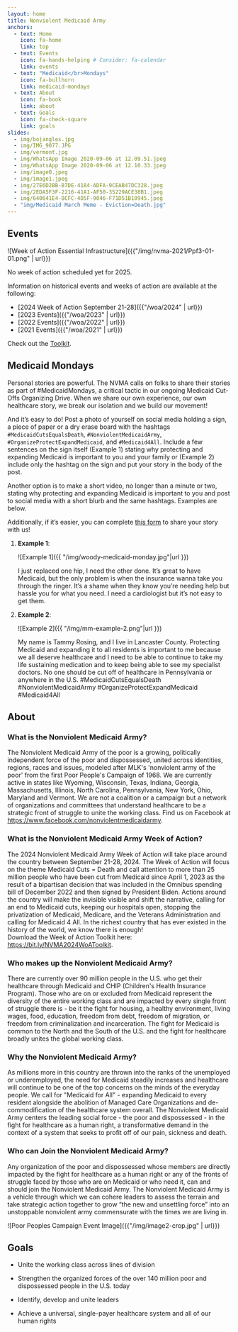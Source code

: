 ```yaml
---
layout: home
title: Nonviolent Medicaid Army
anchors:
  - text: Home
    icon: fa-home
    link: top
  - text: Events
    icon: fa-hands-helping # Consider: fa-calendar
    link: events
  - text: "Medicaid</br>Mondays"
    icon: fa-bullhorn
    link: medicaid-mondays
  - text: About
    icon: fa-book
    link: about
  - text: Goals
    icon: fa-check-square
    link: goals
slides:
  - img/bojangles.jpg
  - img/IMG_9077.JPG
  - img/vermont.jpg
  - img/WhatsApp Image 2020-09-06 at 12.09.51.jpeg
  - img/WhatsApp Image 2020-09-06 at 12.10.33.jpeg
  - img/image0.jpeg
  - img/image1.jpeg
  - img/27E6D2BB-B7DE-4184-ADFA-9CEAB47DC328.jpeg
  - img/2EDA5F3F-2216-41A1-AF50-35229ACE38B1.jpeg
  - img/640641E4-BCFC-4D5F-9046-F71D51B10945.jpeg
  - "img/Medicaid March Meme - Eviction=Death.jpg"
---
```


## Events

![Week of Action Essential Infrastructure]({{"/img/nvma-2021/Ppf3-01-01.png" | url}})

No week of action scheduled yet for 2025.

Information on historical events and weeks of action are available at the following:

- [2024 Week of Action September 21-28]({{"/woa/2024" | url}})
- [2023 Events]({{"/woa/2023" | url}})
- [2022 Events]({{"/woa/2022" | url}})
- [2021 Events]({{"/woa/2021" | url}})

Check out the [Toolkit](https://docs.google.com/document/d/143woVyrS6FDwORDoFvCDDErZUBMaOVIQTy_Zj-6e5Vg).

<div style="clear:both;"></div>

## Medicaid Mondays

Personal stories are powerful. The NVMA calls on folks to share their
stories as part of #MedicaidMondays, a critical tactic in our ongoing
Medicaid Cut-Offs Organizing Drive. When we share our own experience,
our own healthcare story, we break our isolation and we build our
movement!

And it’s easy to do!  Post a photo of yourself on social media holding
a sign, a piece of paper or a dry erase board with the hashtags
`#MedicaidCutsEqualsDeath`, `#NonviolentMedicaidArmy`,
`#OrganizeProtectExpandMedicaid`, and `#Medicaid4All`.  Include a few
sentences on the sign itself (Example 1) stating why protecting and
expanding Medicaid is important to you and your family or (Example 2)
include only the hashtag on the sign and put your story in the body of
the post.

Another option is to make a short video, no longer than a minute or
two, stating why protecting and expanding Medicaid is important to you
and post to social media with a short blurb and the same
hashtags. Examples are below.

Additionally, if it’s easier, you can complete [this
form](https://forms.gle/JsW4LCHouoEz2mZy5) to share your story with
us!

1. **Example 1**:

    ![Example 1]({{ "/img/woody-medicaid-monday.jpg"|url }})

    I just replaced one hip, I need the other done. It’s great to have
    Medicaid, but the only problem is when the insurance wanna take
    you through the ringer. It’s a shame when they know you’re needing
    help but hassle you for what you need. I need a cardiologist but
    it’s not easy to get them.

<div style="clear:both;"></div>

2. **Example 2**:

    ![Example 2]({{ "/img/mm-example-2.png"|url }})

    My name is Tammy Rosing, and I live in Lancaster
    County. Protecting Medicaid and expanding it to all residents is
    important to me because we all deserve healthcare and I need to be
    able to continue to take my life sustaining medication and to keep
    being able to see my specialist doctors. No one should be cut off
    of healthcare in Pennsylvania or anywhere in the U.S.
    #MedicaidCutsEqualsDeath #NonviolentMedicaidArmy
    #OrganizeProtectExpandMedicaid #Medicaid4All

<div style="clear:both;"></div>

## About

### What is the Nonviolent Medicaid Army?

The Nonviolent Medicaid Army of the poor is a growing, politically
independent force of the poor and dispossessed, united across
identities, regions, races and issues, modeled after MLK's 'nonviolent
army of the poor' from the first Poor People's Campaign of 1968. We
are currently active in states like Wyoming, Wisconsin, Texas,
Indiana, Georgia, Massachusetts, Illinois, North Carolina,
Pennsylvania, New York, Ohio, Maryland and Vermont. We are not a
coalition or a campaign but a network of organizations and committees
that understand healthcare to be a strategic front of struggle to
unite the working class. Find us on Facebook at
<https://www.facebook.com/nonviolentmedicaidarmy>.

### What is the Nonviolent Medicaid Army Week of Action?

The 2024 Nonviolent Medicaid Army Week of Action will take place
around the country between September 21-28, 2024. The Week of Action
will focus on the theme Medicaid Cuts = Death and call attention to
more than 25 million people who have been cut from Medicaid since
April 1, 2023 as the result of a bipartisan decision that was included
in the Omnibus spending bill of December 2022 and then signed by
President Biden. Actions around the country will make the invisible
visible and shift the narrative, calling for an end to Medicaid cuts,
keeping our hospitals open, stopping the privatization of Medicaid,
Medicare, and the Veterans Administration and calling for Medicaid 4
All. In the richest country that has ever existed in the history of
the world, we know there is enough!  
Download the Week of Action Toolkit here:
<https://bit.ly/NVMA2024WoAToolkit>.

### Who makes up the Nonviolent Medicaid Army?

There are currently over 90 million people in the U.S. who get
their healthcare through Medicaid and CHIP (Children's Health
Insurance Program). Those who are on or excluded from Medicaid 
represent the diversity of the entire working class and are 
impacted by every single front of struggle there is - be it 
the fight for housing, a healthy environment, living wages, 
food, education, freedom from debt, freedom of migration, or 
freedom from criminalization and incarceration. The fight for 
Medicaid is common to the North and the South of the U.S. 
and the fight for healthcare broadly unites the global working class.


### Why the Nonviolent Medicaid Army?

As millions more in this country are thrown into the ranks of the
unemployed or underemployed, the need for Medicaid steadily increases
and healthcare will continue to be one of the top concerns
on the minds of the everyday people. We call for "Medicaid for All" - 
expanding Medicaid to every resident alongside the abolition of
Managed Care Organizations and de-commodification of the healthcare
system overall. The Nonviolent Medicaid Army centers the leading
social force - the poor and dispossessed - in the fight for healthcare
as a human right, a transformative demand in the context of a system
that seeks to profit off of our pain, sickness and death.


### Who can Join the Nonviolent Medicaid Army?

Any organization of the poor and dispossessed whose members are
directly impacted by the fight for healthcare as a human right or any
of the fronts of struggle faced by those who are on Medicaid or who
need it, can and should join the Nonviolent Medicaid Army. The
Nonviolent Medicaid Army is a vehicle through which we can cohere
leaders to assess the terrain and take strategic action together to
grow “the new and unsettling force” into an unstoppable nonviolent
army commensurate with the times we are living in.

![Poor Peoples Campaign Event Image]({{"/img/image2-crop.jpg" | url}})

## Goals

- Unite the working class across lines of division

- Strengthen the organized forces of the over 140 million poor and
  dispossessed people in the U.S. today

- Identify, develop and unite leaders

- Achieve a universal, single-payer healthcare system and all of our
  human rights

